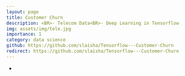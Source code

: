 ```yaml
---
layout: page
title: Customer Churn
description: <BR>· Telecom Data<BR>· Deep Learning in Tensorflow
img: assets/img/tele.jpg
importance: 1
category: data science
github: https://github.com/slaisha/Tensorflow---Customer-Churn
redirect: https://github.com/slaisha/Tensorflow---Customer-Churn
---
```

-